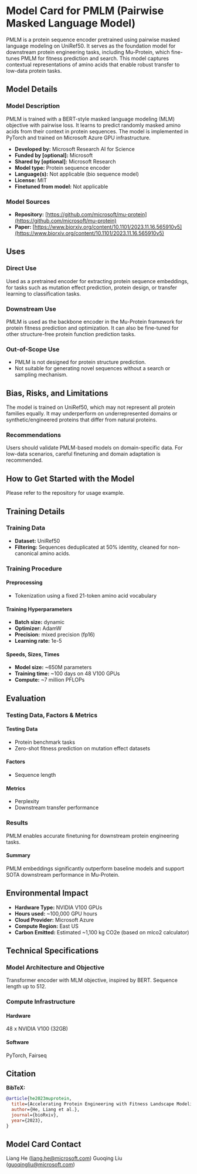 # Model Card for PMLM (Pairwise Masked Language Model)

PMLM is a protein sequence encoder pretrained using pairwise masked language modeling on UniRef50. It serves as the foundation model for downstream protein engineering tasks, including Mu-Protein, which fine-tunes PMLM for fitness prediction and search. This model captures contextual representations of amino acids that enable robust transfer to low-data protein tasks.

## Model Details

### Model Description

PMLM is trained with a BERT-style masked language modeling (MLM) objective with pairwise loss. It learns to predict randomly masked amino acids from their context in protein sequences. The model is implemented in PyTorch and trained on Microsoft Azure GPU infrastructure.

* **Developed by:** Microsoft Research AI for Science
* **Funded by \[optional]:** Microsoft
* **Shared by \[optional]:** Microsoft Research
* **Model type:** Protein sequence encoder
* **Language(s):** Not applicable (bio sequence model)
* **License:** MIT
* **Finetuned from model:** Not applicable

### Model Sources

* **Repository:** [https://github.com/microsoft/mu-protein](https://github.com/microsoft/mu-protein)
* **Paper:** [https://www.biorxiv.org/content/10.1101/2023.11.16.565910v5](https://www.biorxiv.org/content/10.1101/2023.11.16.565910v5)

## Uses

### Direct Use

Used as a pretrained encoder for extracting protein sequence embeddings, for tasks such as mutation effect prediction, protein design, or transfer learning to classification tasks.

### Downstream Use

PMLM is used as the backbone encoder in the Mu-Protein framework for protein fitness prediction and optimization. It can also be fine-tuned for other structure-free protein function prediction tasks.

### Out-of-Scope Use

* PMLM is not designed for protein structure prediction.
* Not suitable for generating novel sequences without a search or sampling mechanism.

## Bias, Risks, and Limitations

The model is trained on UniRef50, which may not represent all protein families equally. It may underperform on underrepresented domains or synthetic/engineered proteins that differ from natural proteins.

### Recommendations

Users should validate PMLM-based models on domain-specific data. For low-data scenarios, careful finetuning and domain adaptation is recommended.

## How to Get Started with the Model

Please refer to the repository for usage example.

## Training Details

### Training Data

* **Dataset:** UniRef50
* **Filtering:** Sequences deduplicated at 50% identity, cleaned for non-canonical amino acids.

### Training Procedure

#### Preprocessing

* Tokenization using a fixed 21-token amino acid vocabulary

#### Training Hyperparameters

* **Batch size:** dynamic
* **Optimizer:** AdamW
* **Precision:** mixed precision (fp16)
* **Learning rate:** 1e-5

#### Speeds, Sizes, Times

* **Model size:** \~650M parameters
* **Training time:** \~100 days on 48 V100 GPUs
* **Compute:** \~7 million PFLOPs

## Evaluation

### Testing Data, Factors & Metrics

#### Testing Data

* Protein benchmark tasks
* Zero-shot fitness prediction on mutation effect datasets

#### Factors

* Sequence length

#### Metrics

* Perplexity
* Downstream transfer performance

### Results

PMLM enables accurate finetuning for downstream protein engineering tasks.

#### Summary

PMLM embeddings significantly outperform baseline models and support SOTA downstream performance in Mu-Protein.

## Environmental Impact

* **Hardware Type:** NVIDIA V100 GPUs
* **Hours used:** \~100,000 GPU hours
* **Cloud Provider:** Microsoft Azure
* **Compute Region:** East US
* **Carbon Emitted:** Estimated \~1,100 kg CO2e (based on mlco2 calculator)

## Technical Specifications

### Model Architecture and Objective

Transformer encoder with MLM objective, inspired by BERT. Sequence length up to 512.

### Compute Infrastructure

#### Hardware

48 x NVIDIA V100 (32GB)

#### Software

PyTorch, Fairseq

## Citation

**BibTeX:**

```bibtex
@article{he2023muprotein,
  title={Accelerating Protein Engineering with Fitness Landscape Modeling and Reinforcement Learning},
  author={He, Liang et al.},
  journal={bioRxiv},
  year={2023},
}
```

## Model Card Contact

Liang He ([liang.he@microsoft.com](mailto:liang.he@microsoft.com))
Guoqing Liu ([guoqingliu@microsoft.com](mailto:guoqingliu@microsoft.com))


